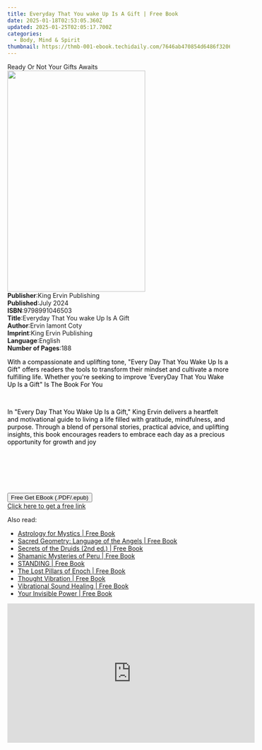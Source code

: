 ```yaml
---
title: Everyday That You wake Up Is A Gift | Free Book
date: 2025-01-18T02:53:05.360Z
updated: 2025-01-25T02:05:17.700Z
categories:
  - Body, Mind & Spirit
thumbnail: https://thmb-001-ebook.techidaily.com/7646ab470854d6486f32065ee462992218b2166e36bb6cf01dc26d727d0a2cf7.jpg
---
```

<main id="book-container">
  <div class="flex flex-col">
    <div class="book-brief flex-1 py-6 px-4 sm:p-6 md:py-10 md:px-8">
      <!-- brief-->
      <div class="book-brief-main">Ready Or Not Your Gifts Awaits</div>
    </div>
    <div
      class="book-meta-info flex-1 grid gap-4 col-start-1 col-end-3 row-start-1 sm:mb-6 sm:grid-cols-4 lg:gap-6 lg:col-start-2 lg:row-end-6 lg:row-span-6 lg:mb-0"
    >
      <div
        class="book-meta-info-left place-content-center mt-4 p-4 text-sm leading-6 col-start-2 col-span-2 dark:text-slate-400"
      >
        <img
          class="w-full h-500 object-cover rounded-lg sm:h-255 sm:col-span-2 lg:col-span-full"
          src="https://img-001-ebook.techidaily.com/df564f062ebb09618c528c9537222a4e0f1f0d1f237701086565145aa8b2ec68.jpg"
          alt=""
          width="312"
          height="500"
        />
      </div>
      <div
        class="book-meta-info-right mt-2 col-start-1 row-start-2 col-span-3 self-center"
      >
        <!-- meta data  -->
        <div class="flex flex-col px-4 md:px-8">
          <div class="flex-1">
            <strong>Publisher</strong>:<span class="px-2"
              >King Ervin Publishing</span
            >
          </div>
          <div class="flex-1">
            <strong>Published</strong>:<span class="px-2">July 2024</span>
          </div>
          <div class="flex-1">
            <strong>ISBN</strong>:<span class="px-2">9798991046503</span>
          </div>
          <div class="flex-1">
            <strong>Title</strong>:<span class="px-2"
              >Everyday That You wake Up Is A Gift</span
            >
          </div>
          <div class="flex-1">
            <strong>Author</strong>:<span class="px-2">Ervin lamont Coty</span>
          </div>
          <div class="flex-1">
            <strong>Imprint</strong>:<span class="px-2"
              >King Ervin Publishing</span
            >
          </div>
          <div class="flex-1">
            <strong>Language</strong>:<span class="px-2">English</span>
          </div>
          <div class="flex-1">
            <strong>Number of Pages</strong>:<span class="px-2">188</span>
          </div>
        </div>
      </div>
    </div>
    <div class="book-description flex-1 py-6 px-4 sm:p-6 md:py-10 md:px-8">
      <div class="book-description-main">
        <div accordion-content="" id="description">
          <p>
            <span
              style="background-color: rgba(0, 0, 0, 0); color: rgb(0, 0, 0)"
              >With a compassionate and uplifting tone, "Every Day That You Wake
              Up Is a Gift" offers readers the tools to transform their mindset
              and cultivate a more fulfilling life. Whether you're seeking to
              improve 'EveryDay That You Wake Up Is a Gift" Is The Book For
              You</span
            >
          </p>
          <p><br /></p>
          <p>
            <span
              style="background-color: rgba(0, 0, 0, 0); color: rgb(0, 0, 0)"
              >In "Every Day That You Wake Up Is a Gift," King Ervin delivers a
              heartfelt and motivational guide to living a life filled with
              gratitude, mindfulness, and purpose. Through a blend of personal
              stories, practical advice, and uplifting insights, this book
              encourages readers to embrace each day as a precious opportunity
              for growth and joy</span
            >
          </p>
          <p><br /></p>
          <p><br /></p>
          <p><br /></p>
        </div>
      </div>
    </div>
    <div class="book-excerpts flex-1 py-6 px-4 sm:p-6 md:py-10 md:px-8"></div>
    <div
      class="book-about-author flex-1 py-6 px-4 sm:p-6 md:py-10 md:px-8"
    ></div>
    <div class="book-free-get flex-1 py-6 px-4 sm:p-6 md:py-10 md:px-8">
      <button
        id="btn-free-get"
        class="bg-blue-500 hover:bg-blue-700 text-white font-bold py-2 px-4 rounded"
      >
        Free Get EBook (.PDF/.epub)
      </button>
      <div id="countdown-display" class="px-2 text-lg mt-2"></div>
      <a
        id="free-link"
        class="hidden bg-blue-500 hover:bg-blue-700 text-white font-bold py-2 px-4 rounded"
        href="https://www.ebooks.com/en-us/book/211422572/everyday-that-you-wake-up-is-a-gift/ervin-lamont-coty/"
        target="_blank"
        >Click here to get a free link</a
      >
    </div>
    <script>
      let countdownTime = 0;
      let countdownInterval = null;
      document
        .getElementById('btn-free-get')
        .addEventListener('click', startCountdown);
      function startCountdown() {
        countdownTime = new Date().getTime() + 60000 * 3;
        countdownInterval = setInterval(updateCountdown, 1000);
        document.getElementById('btn-free-get').disabled = true;
        document
          .getElementById('btn-free-get')
          .classList.add('bg-gray-500', 'cursor-not-allowed');
      }
      function updateCountdown() {
        let currentTime = new Date().getTime();
        let timeLeft = countdownTime - currentTime;
        let secondsLeft = Math.floor(timeLeft / 1000);
        document.getElementById('countdown-display').innerHTML =
          `Remaining time: ${secondsLeft} seconds.`;
        if (secondsLeft <= 0) {
          clearInterval(countdownInterval);
          document.getElementById('btn-free-get').classList.add('hidden');
          document.getElementById('free-link').classList.remove('hidden');
          document.getElementById('countdown-display').innerHTML = '';
        }
      }
    </script>
  </div>
</main>

<ins class="adsbygoogle"
      style="display:block"
      data-ad-client="ca-pub-7571918770474297"
      data-ad-slot="8358498916"
      data-ad-format="auto"
      data-full-width-responsive="true"></ins>
    

<span class="atpl-alsoreadstyle">Also read:</span>
<div><ul>
<li><a href="https://novels-ebooks.techidaily.com/209983774-9781644110522-astrology-for-mystics/"><u>Astrology for Mystics | Free Book</u></a></li>
<li><a href="https://novels-ebooks.techidaily.com/209983775-9781644111192-sacred-geometry-language-of-the-angels/"><u>Sacred Geometry: Language of the Angels | Free Book</u></a></li>
<li><a href="https://novels-ebooks.techidaily.com/209983779-9781644111291-secrets-of-the-druids-2nd-ed/"><u>Secrets of the Druids (2nd ed.) | Free Book</u></a></li>
<li><a href="https://novels-ebooks.techidaily.com/209983778-9781591433750-shamanic-mysteries-of-peru/"><u>Shamanic Mysteries of Peru | Free Book</u></a></li>
<li><a href="https://novels-ebooks.techidaily.com/209983484-9781734815504-standing/"><u>STANDING | Free Book</u></a></li>
<li><a href="https://novels-ebooks.techidaily.com/209983776-9781644110447-the-lost-pillars-of-enoch/"><u>The Lost Pillars of Enoch | Free Book</u></a></li>
<li><a href="https://novels-ebooks.techidaily.com/209983460-9781420967203-thought-vibration/"><u>Thought Vibration | Free Book</u></a></li>
<li><a href="https://novels-ebooks.techidaily.com/209983780-9781644111628-vibrational-sound-healing/"><u>Vibrational Sound Healing | Free Book</u></a></li>
<li><a href="https://novels-ebooks.techidaily.com/209983476-9781420967265-your-invisible-power/"><u>Your Invisible Power | Free Book</u></a></li>
</ul></div>

<!-- affiliate ads begin -->
<iframe width="560" height="315" src="https://www.youtube.com/embed/XoC2TGp1PLY?si=iH9xs76NhWn4pP-E" title="YouTube video player" frameborder="0" allow="accelerometer; autoplay; clipboard-write; encrypted-media; gyroscope; picture-in-picture; web-share" referrerpolicy="strict-origin-when-cross-origin" allowfullscreen></iframe>
<!-- affiliate ads end -->

